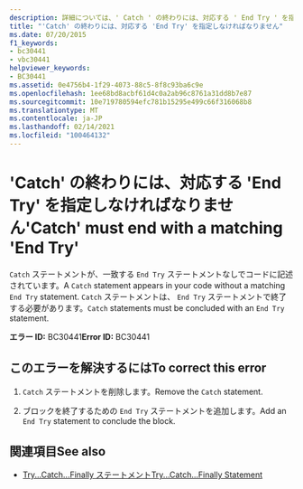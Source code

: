 ```yaml
---
description: 詳細については、' Catch ' の終わりには、対応する ' End Try ' を指定しなければなりません
title: "'Catch' の終わりには、対応する 'End Try' を指定しなければなりません"
ms.date: 07/20/2015
f1_keywords:
- bc30441
- vbc30441
helpviewer_keywords:
- BC30441
ms.assetid: 0e4756b4-1f29-4073-88c5-8f8c93ba6c9e
ms.openlocfilehash: 1ee68bd8acbf61d4c0a2ab96c8761a31dd8b7e87
ms.sourcegitcommit: 10e719780594efc781b15295e499c66f316068b8
ms.translationtype: MT
ms.contentlocale: ja-JP
ms.lasthandoff: 02/14/2021
ms.locfileid: "100464132"
---
```

# <a name="catch-must-end-with-a-matching-end-try"></a><span data-ttu-id="7cd07-103">'Catch' の終わりには、対応する 'End Try' を指定しなければなりません</span><span class="sxs-lookup"><span data-stu-id="7cd07-103">'Catch' must end with a matching 'End Try'</span></span>

<span data-ttu-id="7cd07-104">`Catch` ステートメントが、一致する `End Try` ステートメントなしでコードに記述されています。</span><span class="sxs-lookup"><span data-stu-id="7cd07-104">A `Catch` statement appears in your code without a matching `End Try` statement.</span></span> <span data-ttu-id="7cd07-105">`Catch` ステートメントは、 `End Try` ステートメントで終了する必要があります。</span><span class="sxs-lookup"><span data-stu-id="7cd07-105">`Catch` statements must be concluded with an `End Try` statement.</span></span>  
  
 <span data-ttu-id="7cd07-106">**エラー ID:** BC30441</span><span class="sxs-lookup"><span data-stu-id="7cd07-106">**Error ID:** BC30441</span></span>  
  
## <a name="to-correct-this-error"></a><span data-ttu-id="7cd07-107">このエラーを解決するには</span><span class="sxs-lookup"><span data-stu-id="7cd07-107">To correct this error</span></span>  
  
1. <span data-ttu-id="7cd07-108">`Catch` ステートメントを削除します。</span><span class="sxs-lookup"><span data-stu-id="7cd07-108">Remove the `Catch` statement.</span></span>  
  
2. <span data-ttu-id="7cd07-109">ブロックを終了するための `End Try` ステートメントを追加します。</span><span class="sxs-lookup"><span data-stu-id="7cd07-109">Add an `End Try` statement to conclude the block.</span></span>  
  
## <a name="see-also"></a><span data-ttu-id="7cd07-110">関連項目</span><span class="sxs-lookup"><span data-stu-id="7cd07-110">See also</span></span>

- [<span data-ttu-id="7cd07-111">Try...Catch...Finally ステートメント</span><span class="sxs-lookup"><span data-stu-id="7cd07-111">Try...Catch...Finally Statement</span></span>](../language-reference/statements/try-catch-finally-statement.md)
